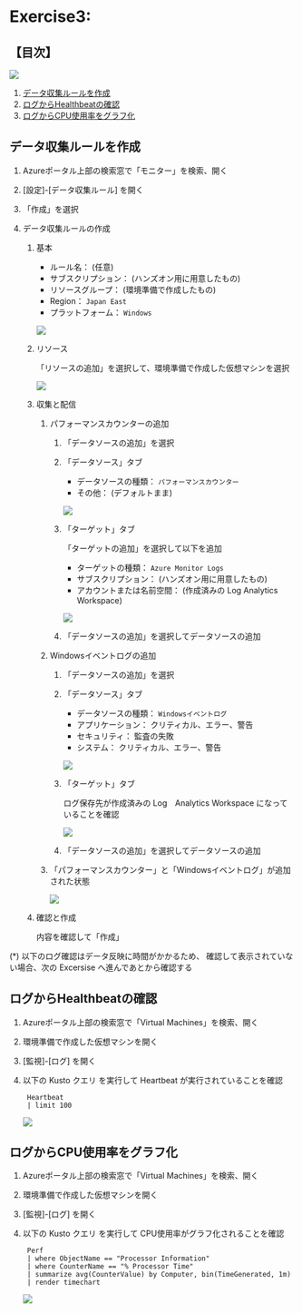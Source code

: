 # Exercise3: 

## 【目次】

![](images/ex03-0000-datacollection.png)

1. [データ収集ルールを作成](#データ収集ルールを作成)
1. [ログからHealthbeatの確認](#ログからhealthbeatの確認)
1. [ログからCPU使用率をグラフ化](#ログからcpu使用率をグラフ化)


## データ収集ルールを作成

1. Azureポータル上部の検索窓で「モニター」を検索、開く

1. [設定]-[データ収集ルール] を開く

1. 「作成」を選択

1. データ収集ルールの作成

    1. 基本

        * ルール名： (任意)
        * サブスクリプション： (ハンズオン用に用意したもの)
        * リソースグループ： (環境準備で作成したもの)
        * Region： `Japan East`
        * プラットフォーム： `Windows`

        ![](images/ex03-0101-datacollection.png)

    1. リソース

        「リソースの追加」を選択して、環境準備で作成した仮想マシンを選択

        ![](images/ex03-0102-datacollection.png)

    1. 収集と配信

        1. パフォーマンスカウンターの追加

            1. 「データソースの追加」を選択

            1. 「データソース」タブ
            
                * データソースの種類： `パフォーマンスカウンター`
                * その他： (デフォルトまま)

                ![](images/ex03-0103-datacollection.png)

            1. 「ターゲット」タブ

                「ターゲットの追加」を選択して以下を追加

                * ターゲットの種類： `Azure Monitor Logs`
                * サブスクリプション： (ハンズオン用に用意したもの)
                * アカウントまたは名前空間： (作成済みの Log Analytics Workspace)

                ![](images/ex03-0104-datacollection.png)

            1. 「データソースの追加」を選択してデータソースの追加

        1. Windowsイベントログの追加

            1. 「データソースの追加」を選択

            1. 「データソース」タブ
            
                * データソースの種類： `Windowsイベントログ`
                * アプリケーション： クリティカル、エラー、警告
                * セキュリティ： 監査の失敗
                * システム： クリティカル、エラー、警告

                ![](images/ex03-0105-datacollection.png)

            1. 「ターゲット」タブ

                ログ保存先が作成済みの Log　Analytics Workspace になっていることを確認

                ![](images/ex03-0106-datacollection.png)

            1. 「データソースの追加」を選択してデータソースの追加

        1. 「パフォーマンスカウンター」と「Windowsイベントログ」が追加された状態
        
            ![](images/ex03-0107-datacollection.png)

    1. 確認と作成

        内容を確認して「作成」


(*) 以下のログ確認はデータ反映に時間がかかるため、
    確認して表示されていない場合、次の Excersise へ進んであとから確認する


## ログからHealthbeatの確認

1. Azureポータル上部の検索窓で「Virtual Machines」を検索、開く

1. 環境準備で作成した仮想マシンを開く

1. [監視]-[ログ] を開く

1. 以下の Kusto クエリ を実行して Heartbeat が実行されていることを確認

        Heartbeat
        | limit 100

    ![](images/ex03-0201-heartbeat.png)

## ログからCPU使用率をグラフ化


1. Azureポータル上部の検索窓で「Virtual Machines」を検索、開く

1. 環境準備で作成した仮想マシンを開く

1. [監視]-[ログ] を開く

1. 以下の Kusto クエリ を実行して CPU使用率がグラフ化されることを確認

        Perf
        | where ObjectName == "Processor Information"
        | where CounterName == "% Processor Time"
        | summarize avg(CounterValue) by Computer, bin(TimeGenerated, 1m)
        | render timechart

    ![](images/ex03-0301-cpu.png)

